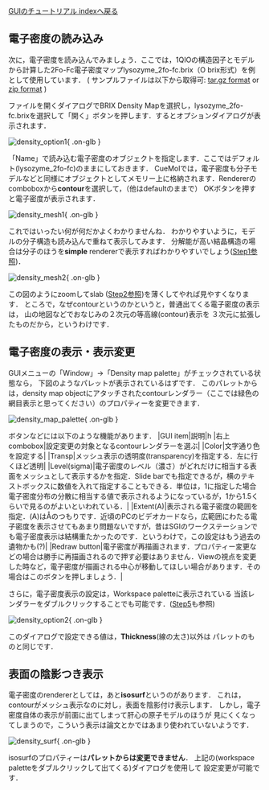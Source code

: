 [GUIのチュートリアル indexへ戻る](../../../Documents/GUIのチュートリアル/)



## 電子密度の読み込み

次に，電子密度を読み込んでみましょう．ここでは，1QIOの構造因子とモデルから計算した2Fo-Fc電子密度マップlysozyme_2fo-fc.brix（O brix形式）を例として使用しています．
(
サンプルファイルは以下から取得可:
[tar.gz format](http://prdownloads.sourceforge.net/cuemol/qscript-tutorial-den1.tar.gz?download) or
[zip format](http://prdownloads.sourceforge.net/cuemol/qscript-tutorial-den1.zip?download)
)

ファイルを開くダイアログでBRIX Density Mapを選択し，lysozyme_2fo-fc.brixを選択して「開く」ボタンを押します．するとオプションダイアログが表示されます．


![density_option1](../../../assets/images/Documents/GUIのチュートリアル/StepC2/density_option1.png){ .on-glb }


「Name」で読み込む電子密度のオブジェクトを指定します．ここではデフォルト(lysozyme_2fo-fc)のままにしておきます．
CueMolでは，電子密度も分子モデルなどと同様にオブジェクトとしてメモリー上に格納されます．Rendererのcomboboxから**contour**を選択して，（他はdefaultのままで）
OKボタンを押すと電子密度が表示されます．


![density_mesh1](../../../assets/images/Documents/GUIのチュートリアル/StepC2/density_mesh1.png){ .on-glb }


これではいったい何が何だかよくわかりませんね．
わかりやすいように，モデルの分子構造も読み込んで重ねて表示してみます．
分解能が高い結晶構造の場合は分子のほうを**simple** rendererで表示すればわかりやすいでしょう([Step1参照](../../../Documents/GUIのチュートリアル/Step1))．


![density_mesh2](../../../assets/images/Documents/GUIのチュートリアル/StepC2/density_mesh2.png){ .on-glb }


この図のようにzoomしてslab ([Step2参照](../../../Documents/GUIのチュートリアル/Step2))を薄くしてやれば見やすくなります．
ところで，なぜcontourというのかというと，普通出てくる電子密度の表示は，
山の地図などでおなじみの２次元の等高線(contour)表示を
３次元に拡張したものだから，というわけです．

## 電子密度の表示・表示変更

GUIメニューの「Window」→「Density map palette」がチェックされている状態なら，
下図のようなパレットが表示されているはずです．
このパレットからは，density map objectにアタッチされたcontourレンダラー（ここでは緑色の網目表示と思ってください）のプロパティーを変更できます．


![density_map_palette](../../../assets/images/Documents/GUIのチュートリアル/StepC2/density_map_palette.png){ .on-glb }


ボタンなどには以下のような機能があります．
|GUI item|説明|h
|右上combobox|設定変更の対象となるcontourレンダラーを選ぶ|
|Color|文字通り色を設定する|
|Transp|メッシュ表示の透明度(transparency)を指定する．左に行くほど透明|
|Level(sigma)|電子密度のレベル（濃さ）がどれだけに相当する表面をメッシュとして表示するかを指定．Slide barでも指定できるが，横のテキストボックスに数値を入れて指定することもできる．単位は，1に指定した場合電子密度分布の分散に相当する値で表示されるようになっているが，1から1.5くらいで見るのがよいといわれている．|
|Extent(A)|表示される電子密度の範囲を指定．(A)はÅのつもりです．近頃のPCのビデオカードなら，広範囲にわたる電子密度を表示させてもあまり問題ないですが，昔はSGIのワークステーションでも電子密度表示は結構重たかったのです．というわけで，この設定はもう過去の遺物かも(?)|
|Redraw button|電子密度が再描画されます．プロパティー変更などの場合は勝手に再描画されるので押す必要はありません．Viewの視点を変更した時など，電子密度が描画される中心が移動してほしい場合があります．その場合はこのボタンを押しましょう．|

さらに，電子密度表示の設定は，Workspace paletteに表示されている
当該レンダラーをダブルクリックすることでも可能です．([Step5](../../../Documents/GUIのチュートリアル/Step5)も参照)


![density_option2](../../../assets/images/Documents/GUIのチュートリアル/StepC2/density_option2.png){ .on-glb }


このダイアログで設定できる値は，**Thickness**(線の太さ)以外は
パレットのものと同じです．

## 表面の陰影つき表示
電子密度のrendererとしては，あと**isosurf**というのがあります．
これは，contourがメッシュ表示なのに対し，表面を陰影付け表示します．
しかし，電子密度自体の表示が前面に出てしまって肝心の原子モデルのほうが
見にくくなってしまうので，こういう表示は論文とかではあまり使われていないようです．


![density_surf](../../../assets/images/Documents/GUIのチュートリアル/StepC2/density_surf.png){ .on-glb }


isosurfのプロパティーは**パレットからは変更できません**．
上記の(workspace paletteをダブルクリックして出てくる)ダイアログを使用して
設定変更が可能です．
